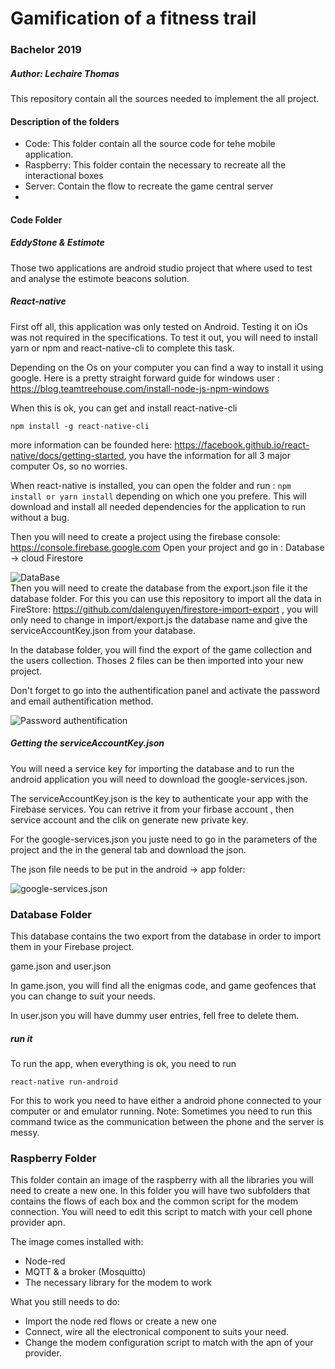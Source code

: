

# Gamification of a fitness trail
### Bachelor 2019
##### Author: Lechaire Thomas

This repository contain all the sources needed to implement the all project.

#### Description of the folders

 - Code: This folder contain all the source code for tehe mobile application.  
 - Raspberry: This folder contain the necessary to recreate all the interactional boxes
 - Server: Contain the flow to recreate the game central server
 - 


####  Code Folder
##### EddyStone & Estimote

Those two applications are android studio project that where used to test and analyse the estimote beacons solution. 

##### React-native
First off all, this application was only tested on Android. Testing it on iOs was not required in the specifications.
To test it out, you will need to install yarn or npm and react-native-cli to complete this task.

Depending on the Os on your computer you can find a way to install it using google. Here is a pretty straight forward guide for windows user : https://blog.teamtreehouse.com/install-node-js-npm-windows

When this is ok, you can get and install react-native-cli 
```
npm install -g react-native-cli
``` 
more information can be founded here: https://facebook.github.io/react-native/docs/getting-started, you have the information for all 3 major computer Os, so no worries.

When react-native is installed, you can open the folder and run : ```npm install or yarn install``` depending on which one you prefere. This will download and install all needed dependencies for the application to run without a bug.

Then you will need to create a project using the firebase console: https://console.firebase.google.com
Open your project and go in  : Database -> cloud Firestore

![DataBase](https://i.imgur.com/D0K5GBg.png)  
Then you will need to create the database from the export.json file it the database folder. For this you can use this repository to import all the data in FireStore: https://github.com/dalenguyen/firestore-import-export , you will only need to change in import/export.js the database name and give the serviceAccountKey.json from your database.

In the database folder, you will find the export of the game collection and the users collection. Thoses 2 files can be then imported into your new project.

Don't forget to go into the authentification panel and activate the password and email authentification method.

![Password authentification](https://i.imgur.com/u3zD3k3.png)

##### Getting the serviceAccountKey.json
You will need a service key for importing the database and to run the android application you will need to download the google-services.json. 

The serviceAccountKey.json is the key to authenticate your app with the Firebase services. You can retrive it from your firbase account , then service account and the clik on generate new private key.

For the google-services.json you juste need to go in the parameters of the project and the in the general tab and download the json.

The json file needs to be put in the android -> app folder:

![google-services.json](https://i.imgur.com/hs4b4gK.png)
### Database Folder
This database contains the two export from the database in order to import them in your Firebase project.

game.json and user.json

In game.json, you will find all the enigmas code, and game geofences that you can change to suit your needs.

In user.json you will have dummy user entries, fell free to delete them.

##### run it
To run the app, when everything is ok, you need to run 
```
react-native run-android
```
For this to work you need to have either a android phone connected to your computer or and emulator running.
Note: Sometimes you need to run this command twice as the communication between the phone and the server is messy.

### Raspberry Folder
This folder contain an image of the raspberry with all the libraries you will need to create a new one. In this folder you will have two subfolders that contains the flows of each box and the common script for the modem connection. You will need to edit this script to match with your cell phone provider apn.

The image comes installed with:

- Node-red
- MQTT & a broker (Mosquitto)
- The necessary library for the modem to work

What you still needs to do:

- Import the node red flows or create a new one
- Connect, wire all the electronical component to suits your need.
- Change the modem configuration script to match with the apn of your provider.


